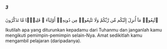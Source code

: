##### 3

<span class="ayah">ٱتَّبِعُوا۟ مَآ أُنزِلَ إِلَيْكُم مِّن رَّبِّكُمْ وَلَا تَتَّبِعُوا۟ مِن دُونِهِۦٓ أَوْلِيَآءَ ۗ قَلِيلًۭا مَّا تَذَكَّرُونَ</span>

<span class="ayah_translation">Ikutilah apa yang diturunkan kepadamu dari Tuhanmu dan janganlah kamu mengikuti pemimpin-pemimpin selain-Nya. Amat sedikitlah kamu mengambil pelajaran (daripadanya).</span>
